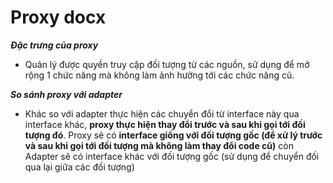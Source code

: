 # Proxy docx

***Đặc trưng của proxy***
- Quản lý được quyền truy cập đối tượng từ các nguồn, sử dụng để mở rộng 1 chức năng mà không 
làm ảnh hưởng tới các chức năng cũ. 

***So sánh proxy với adapter***
- Khác so với adapter thực hiện các chuyển đổi từ interface này qua interface khác, **proxy thực hiện thay đổi trước và 
sau khi gọi tới đối tượng đó**. Proxy sẽ có **interface giống với đối tượng gốc (để xử lý trước và sau khi gọi tới đối tượng 
mà không làm thay đổi code cũ)** còn Adapter sẽ có interface khác với đối tượng gốc (sử dụng để chuyển đối qua lại giữa
các đối tượng)
